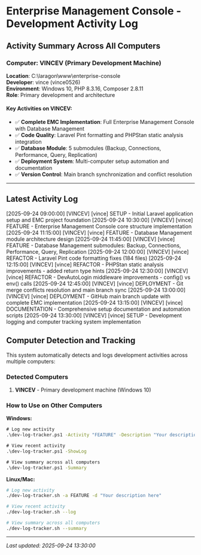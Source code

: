 # Enterprise Management Console - Development Activity Log

## Activity Summary Across All Computers

### Computer: VINCEV (Primary Development Machine)
**Location**: C:\laragon\www\enterprise-console  
**Developer**: vince (vince0526)  
**Environment**: Windows 10, PHP 8.3.16, Composer 2.8.11  
**Role**: Primary development and architecture

#### Key Activities on VINCEV:
- ✅ **Complete EMC Implementation**: Full Enterprise Management Console with Database Management
- ✅ **Code Quality**: Laravel Pint formatting and PHPStan static analysis integration
- ✅ **Database Module**: 5 submodules (Backup, Connections, Performance, Query, Replication)
- ✅ **Deployment System**: Multi-computer setup automation and documentation
- ✅ **Version Control**: Main branch synchronization and conflict resolution

---

## Latest Activity Log

[2025-09-24 09:00:00] [VINCEV] [vince] SETUP - Initial Laravel application setup and EMC project foundation
[2025-09-24 10:30:00] [VINCEV] [vince] FEATURE - Enterprise Management Console core structure implementation
[2025-09-24 11:15:00] [VINCEV] [vince] FEATURE - Database Management module architecture design
[2025-09-24 11:45:00] [VINCEV] [vince] FEATURE - Database Management submodules: Backup, Connections, Performance, Query, Replication
[2025-09-24 12:00:00] [VINCEV] [vince] REFACTOR - Laravel Pint code formatting fixes (184 files)
[2025-09-24 12:15:00] [VINCEV] [vince] REFACTOR - PHPStan static analysis improvements - added return type hints
[2025-09-24 12:30:00] [VINCEV] [vince] REFACTOR - DevAutoLogin middleware improvements - config() vs env() calls
[2025-09-24 12:45:00] [VINCEV] [vince] DEPLOYMENT - Git merge conflicts resolution and main branch sync
[2025-09-24 13:00:00] [VINCEV] [vince] DEPLOYMENT - GitHub main branch update with complete EMC implementation
[2025-09-24 13:15:00] [VINCEV] [vince] DOCUMENTATION - Comprehensive setup documentation and automation scripts
[2025-09-24 13:30:00] [VINCEV] [vince] SETUP - Development logging and computer tracking system implementation

## Computer Detection and Tracking

This system automatically detects and logs development activities across multiple computers:

### Detected Computers
1. **VINCEV** - Primary development machine (Windows 10)

### How to Use on Other Computers

**Windows:**
```cmd
# Log new activity
.\dev-log-tracker.ps1 -Activity "FEATURE" -Description "Your description here"

# View recent activity  
.\dev-log-tracker.ps1 -ShowLog

# View summary across all computers
.\dev-log-tracker.ps1 -Summary
```

**Linux/Mac:**
```bash
# Log new activity
./dev-log-tracker.sh -a FEATURE -d "Your description here"

# View recent activity
./dev-log-tracker.sh --log  

# View summary across all computers
./dev-log-tracker.sh --summary
```

---
*Last updated: 2025-09-24 13:30:00*